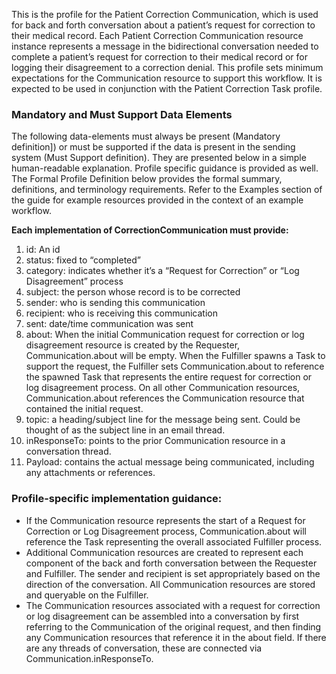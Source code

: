 This is the profile for the Patient Correction Communication, which is used for back and forth conversation about a patient’s request for correction to their medical record.  Each Patient Correction Communication resource instance represents a message in the bidirectional conversation needed to complete a patient’s request for correction to their medical record or for logging their disagreement to a correction denial.   This profile sets minimum expectations for the Communication resource to support this workflow.  It is expected to be used in conjunction with the Patient Correction Task profile.

### Mandatory and Must Support Data Elements

The following data-elements must always be present (Mandatory definition]) or must be supported if the data is present in the sending system (Must Support definition). They are presented below in a simple human-readable explanation. Profile specific guidance is provided as well. The Formal Profile Definition below provides the formal summary, definitions, and terminology requirements.  Refer to the Examples section of the guide for example resources provided in the context of an example workflow.

**Each implementation of CorrectionCommunication must provide:**

1.	id: An id
2.	status: fixed to “completed”
3.	category: indicates whether it’s a “Request for Correction” or “Log Disagreement” process
4.	subject: the person whose record is to be corrected
5.	sender: who is sending this communication
6.	recipient: who is receiving this communication
7.	sent: date/time communication was sent
8.	about: When the initial Communication request for correction or log disagreement resource is created by the Requester, Communication.about will be empty.  When the Fulfiller spawns a Task to support the request, the Fulfiller sets Communication.about to reference the spawned Task that represents the entire request for correction or log disagreement process.  On all other Communication resources, Communication.about references the Communication resource that contained the initial request.
9.	topic: a heading/subject line for the message being sent.  Could be thought of as the subject line in an email thread.
10.	inResponseTo: points to the prior Communication resource in a conversation thread.
11.	Payload: contains the actual message being communicated, including any attachments or references.

### Profile-specific implementation guidance:

* If the Communication resource represents the start of a Request for Correction or Log Disagreement process, Communication.about will reference the Task representing the overall associated Fulfiller process. 
* Additional Communication resources are created to represent each component of the back and forth conversation between the Requester and Fulfiller.  The sender and recipient is set appropriately based on the direction of the conversation.  All Communication resources are stored and queryable on the Fulfiller.
* The Communication resources associated with a request for correction or log disagreement can be assembled into a conversation by first referring to the Communication of the original request, and then finding any Communication resources that reference it in the about field.  If there are any threads of conversation, these are connected via Communication.inResponseTo.  
